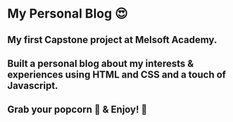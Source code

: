 # My Personal Blog 😍

## My first Capstone project at Melsoft Academy.

## Built a personal blog about my interests &amp; experiences using HTML and CSS and a touch of Javascript.

## Grab your popcorn 🍿 & Enjoy! 💜
